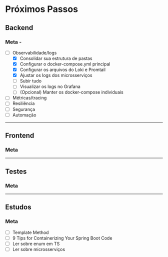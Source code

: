 # Próximos Passos

## Backend
### Meta - 
- [ ] Observabilidade/logs
    - [x] Consolidar sua estrutura de pastas
    - [x] Configurar o docker-compose.yml principal
    - [x] Configurar os arquivos do Loki e Promtail
    - [x] Ajustar os logs dos microsserviços
    - [ ] Subir tudo
    - [ ] Visualizar os logs no Grafana
    - [ ] (Opcional) Manter os docker-compose individuais
- [ ] Métricas/tracing
- [ ] Resiliência
- [ ] Segurança
- [ ] Automação

---

## Frontend
### Meta

---

## Testes
### Meta


---

## Estudos
### Meta
- [ ] Template Method
- [ ] 9 Tips for Containerizing Your Spring Boot Code
- [ ] Ler sobre enum em TS
- [ ] Ler sobre microsserviços